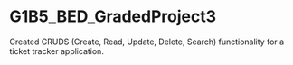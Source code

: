 # G1B5_BED_GradedProject3

Created CRUDS (Create, Read, Update, Delete, Search) functionality for a ticket tracker
application.
